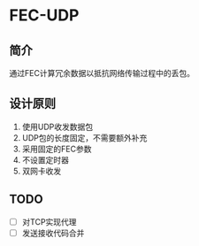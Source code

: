 # FEC-UDP

## 简介

通过FEC计算冗余数据以抵抗网络传输过程中的丢包。

## 设计原则

1. 使用UDP收发数据包
2. UDP包的长度固定，不需要额外补充
3. 采用固定的FEC参数
4. 不设置定时器
5. 双网卡收发

## TODO

- [ ] 对TCP实现代理
- [ ] 发送接收代码合并
